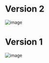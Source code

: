# Version 2
![image](./Stenmark_Joakim_10_GameOfLife_v2.gif)

# Version 1
![image](./Stenmark_Joakim_10_GameOfLife.gif)
